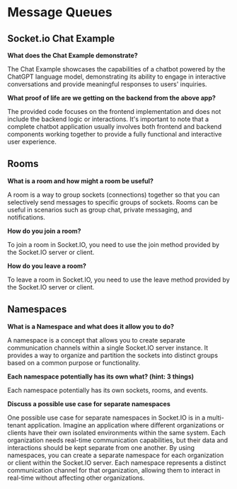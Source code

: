 # Message Queues

## Socket.io Chat Example

**What does the Chat Example demonstrate?**

The Chat Example showcases the capabilities of a chatbot powered by the ChatGPT language model, demonstrating its ability to engage in interactive conversations and provide meaningful responses to users' inquiries.

**What proof of life are we getting on the backend from the above app?**

The provided code focuses on the frontend implementation and does not include the backend logic or interactions. It's important to note that a complete chatbot application usually involves both frontend and backend components working together to provide a fully functional and interactive user experience.

## Rooms

**What is a room and how might a room be useful?**

A room is a way to group sockets (connections) together so that you can selectively send messages to specific groups of sockets. Rooms can be useful in scenarios such as group chat, private messaging, and notifications.

**How do you join a room?**

To join a room in Socket.IO, you need to use the join method provided by the Socket.IO server or client.

**How do you leave a room?**

To leave a room in Socket.IO, you need to use the leave method provided by the Socket.IO server or client.

## Namespaces

**What is a Namespace and what does it allow you to do?**

A namespace is a concept that allows you to create separate communication channels within a single Socket.IO server instance. It provides a way to organize and partition the sockets into distinct groups based on a common purpose or functionality.

**Each namespace potentially has its own what? (hint: 3 things)**

Each namespace potentially has its own sockets, rooms, and events.

**Discuss a possible use case for separate namespaces**

One possible use case for separate namespaces in Socket.IO is in a multi-tenant application. Imagine an application where different organizations or clients have their own isolated environments within the same system. Each organization needs real-time communication capabilities, but their data and interactions should be kept separate from one another. By using namespaces, you can create a separate namespace for each organization or client within the Socket.IO server. Each namespace represents a distinct communication channel for that organization, allowing them to interact in real-time without affecting other organizations.
